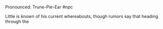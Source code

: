 Pronounced: Trune-Pie-Ear
#npc

Little is known of his current whereabouts, though rumors say that heading through the 